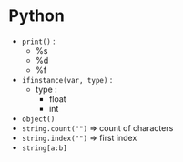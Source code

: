 # Python

- `print()` :
  - %s
  - %d
  - %f
- `ifinstance(var, type)` :
  - type :
    - float
    - int
- `object()`
- `string.count("")` => count of characters
- `string.index("")` => first index
- `string[a:b]`
